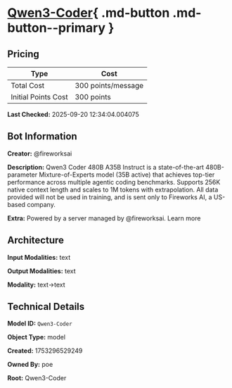 # [Qwen3-Coder](https://poe.com/Qwen3-Coder){ .md-button .md-button--primary }

## Pricing

| Type | Cost |
|------|------|
| Total Cost | 300 points/message |
| Initial Points Cost | 300 points |

**Last Checked:** 2025-09-20 12:34:04.004075


## Bot Information

**Creator:** @fireworksai

**Description:** Qwen3 Coder 480B A35B Instruct is a state-of-the-art 480B-parameter Mixture-of-Experts model (35B active) that achieves top-tier performance across multiple agentic coding benchmarks. Supports 256K native context length and scales to 1M tokens with extrapolation. All data provided will not be used in training, and is sent only to Fireworks AI, a US-based company.

**Extra:** Powered by a server managed by @fireworksai. Learn more


## Architecture

**Input Modalities:** text

**Output Modalities:** text

**Modality:** text->text


## Technical Details

**Model ID:** `Qwen3-Coder`

**Object Type:** model

**Created:** 1753296529249

**Owned By:** poe

**Root:** Qwen3-Coder
